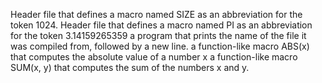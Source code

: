 Header file that defines a macro named SIZE as an abbreviation for the token 1024.
Header file that defines a macro named PI as an abbreviation for the token 3.14159265359
a program that prints the name of the file it was compiled from, followed by a new line.
a function-like macro ABS(x) that computes the absolute value of a number x
a function-like macro SUM(x, y) that computes the sum of the numbers x and y.

